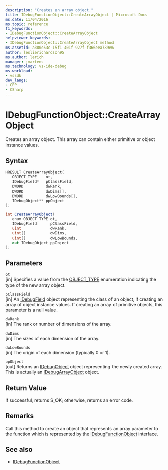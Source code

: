 ```yaml
---
description: "Creates an array object."
title: IDebugFunctionObject::CreateArrayObject | Microsoft Docs
ms.date: 11/04/2016
ms.topic: reference
f1_keywords:
- IDebugFunctionObject::CreateArrayObject
helpviewer_keywords:
- IDebugFunctionObject::CreateArrayObject method
ms.assetid: a380e53c-15f1-401f-927f-f366eea789e6
author: leslierichardson95
ms.author: lerich
manager: jmartens
ms.technology: vs-ide-debug
ms.workload:
- vssdk
dev_langs:
- CPP
- CSharp
---
```

# IDebugFunctionObject::CreateArrayObject
Creates an array object. This array can contain either primitive or object instance values.

## Syntax

```cpp
HRESULT CreateArrayObject( 
   OBJECT_TYPE    ot,
   IDebugField*   pClassField,
   DWORD          dwRank,
   DWORD          dwDims[],
   DWORD          dwLowBounds[],
   IDebugObject** ppObject
);
```

```csharp
int CreateArrayObject(
   enum_OBJECT_TYPE ot,
   IDebugField      pClassField,
   uint             dwRank,
   uint[]           dwDims,
   uint[]           dwLowBounds,
   out IDebugObject ppObject
);
```

## Parameters
`ot`\
[in] Specifies a value from the [OBJECT_TYPE](../../../extensibility/debugger/reference/object-type.md) enumeration indicating the type of the new array object.

`pClassField`\
[in] An [IDebugField](../../../extensibility/debugger/reference/idebugfield.md) object representing the class of an object, if creating an array of object instance values. If creating an array of primitive objects, this parameter is a null value.

`dwRank`\
[in] The rank or number of dimensions of the array.

`dwDims`\
[in] The sizes of each dimension of the array.

`dwLowBounds`\
[in] The origin of each dimension (typically 0 or 1).

`ppObject`\
[out] Returns an [IDebugObject](../../../extensibility/debugger/reference/idebugobject.md) object representing the newly created array. This is actually an [IDebugArrayObject](../../../extensibility/debugger/reference/idebugarrayobject.md) object.

## Return Value
 If successful, returns S_OK; otherwise, returns an error code.

## Remarks
 Call this method to create an object that represents an array parameter to the function which is represented by the [IDebugFunctionObject](../../../extensibility/debugger/reference/idebugfunctionobject.md) interface.

## See also
- [IDebugFunctionObject](../../../extensibility/debugger/reference/idebugfunctionobject.md)
